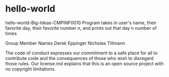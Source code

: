 # hello-world

hello-world-Big-Ideas-CMPINF0010
Program takes in user's name, their favorite day, their favorite number n, and prints out that day n number of times

Group Member Names
Derek Eppinger Nicholas Tillmann

The code of conduct expresses our commitment to a safe place for all to contribute code and the consequences of those who wish to disregard those rules. Our license.md explains that this is an open source project with no copyright limitations.
